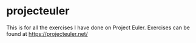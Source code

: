 # projecteuler
This is for all the exercises I have done on Project Euler. Exercises can be found at https://projecteuler.net/
